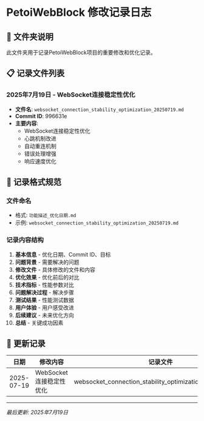 # PetoiWebBlock 修改记录日志

## 📁 文件夹说明
此文件夹用于记录PetoiWebBlock项目的重要修改和优化记录。

## 📋 记录文件列表

### 2025年7月19日 - WebSocket连接稳定性优化
- **文件名**: `websocket_connection_stability_optimization_20250719.md`
- **Commit ID**: 996631e
- **主要内容**: 
  - WebSocket连接稳定性优化
  - 心跳机制改进
  - 自动重连机制
  - 错误处理增强
  - 响应速度优化

## 📝 记录格式规范

### 文件命名
- 格式: `功能描述_优化日期.md`
- 示例: `websocket_connection_stability_optimization_20250719.md`

### 记录内容结构
1. **基本信息** - 优化日期、Commit ID、目标
2. **问题背景** - 需要解决的问题
3. **修改文件** - 具体修改的文件和内容
4. **优化效果** - 优化前后的对比
5. **技术指标** - 性能参数对比
6. **问题解决过程** - 解决步骤
7. **测试结果** - 性能测试数据
8. **用户体验** - 用户感受改进
9. **后续建议** - 未来优化方向
10. **总结** - 关键成功因素

## 🔄 更新记录

| 日期 | 修改内容 | 记录文件 |
|------|----------|----------|
| 2025-07-19 | WebSocket连接稳定性优化 | websocket_connection_stability_optimization_20250719.md |

---

*最后更新: 2025年7月19日* 
